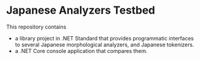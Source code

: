 Japanese Analyzers Testbed
==========================

This repository contains

- a library project in .NET Standard that provides programmatic interfaces to several Japanese morphological analyzers, and Japanese tokenizers.
- a .NET Core console application that compares them.

